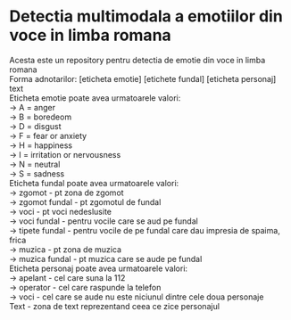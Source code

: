 # Detectia multimodala a emotiilor din voce in limba romana
Acesta este un repository pentru detectia de emotie din voce in limba romana  
Forma adnotarilor: [eticheta emotie] [etichete fundal] [eticheta personaj] text  
Eticheta emotie poate avea urmatoarele valori:  
 -> A = anger  
 -> B = boredeom  
 -> D = disgust  
 -> F = fear or anxiety  
 -> H = happiness  
 -> I = irritation or nervousness  
 -> N = neutral  
 -> S = sadness  
Eticheta fundal poate avea urmatoarele valori:  
 -> zgomot - pt zona de zgomot  
 -> zgomot fundal - pt zgomotul de fundal  
 -> voci - pt voci nedeslusite  
 -> voci fundal - pentru vocile care se aud pe fundal  
 -> tipete fundal - pentru vocile de pe fundal care dau impresia de spaima, frica  
 -> muzica - pt zona de muzica  
 -> muzica fundal - pt muzica care se aude pe fundal  
Eticheta personaj poate avea urmatoarele valori:  
 -> apelant - cel care suna la 112  
 -> operator - cel care raspunde la telefon  
 -> voci - cel care se aude nu este niciunul dintre cele doua personaje  
Text - zona de text reprezentand ceea ce zice personajul  
